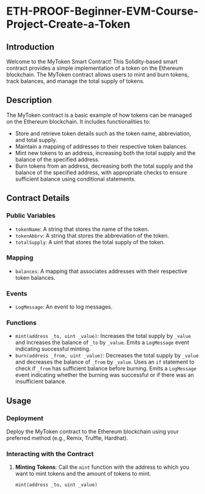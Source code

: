 # ETH-PROOF-Beginner-EVM-Course-Project-Create-a-Token
## Introduction
Welcome to the MyToken Smart Contract! This Solidity-based smart contract provides a simple implementation of a token on the Ethereum blockchain. The MyToken contract allows users to mint and burn tokens, track balances, and manage the total supply of tokens.

## Description
The MyToken contract is a basic example of how tokens can be managed on the Ethereum blockchain. It includes functionalities to:
- Store and retrieve token details such as the token name, abbreviation, and total supply.
- Maintain a mapping of addresses to their respective token balances.
- Mint new tokens to an address, increasing both the total supply and the balance of the specified address.
- Burn tokens from an address, decreasing both the total supply and the balance of the specified address, with appropriate checks to ensure sufficient balance using conditional statements.

## Contract Details

### Public Variables
- `tokenName`: A string that stores the name of the token.
- `tokenAbbrv`: A string that stores the abbreviation of the token.
- `totalSupply`: A uint that stores the total supply of the token.

### Mapping
- `balances`: A mapping that associates addresses with their respective token balances.

### Events
- `LogMessage`: An event to log messages.

### Functions
- `mint(address _to, uint _value)`: Increases the total supply by `_value` and increases the balance of `_to` by `_value`. Emits a `LogMessage` event indicating successful minting.
- `burn(address _from, uint _value)`: Decreases the total supply by `_value` and decreases the balance of `_from` by `_value`. Uses an `if` statement to check if `_from` has sufficient balance before burning. Emits a `LogMessage` event indicating whether the burning was successful or if there was an insufficient balance.

## Usage

### Deployment
Deploy the MyToken contract to the Ethereum blockchain using your preferred method (e.g., Remix, Truffle, Hardhat).

### Interacting with the Contract
1. **Minting Tokens**: Call the `mint` function with the address to which you want to mint tokens and the amount of tokens to mint.
   ```solidity
   mint(address _to, uint _value)
   
